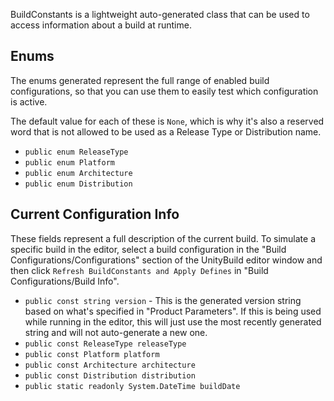 BuildConstants is a lightweight auto-generated class that can be used to access information about a build at runtime.

## Enums
The enums generated represent the full range of enabled build configurations, so that you can use them to easily test which configuration is active.

The default value for each of these is `None`, which is why it's also a reserved word that is not allowed to be used as a Release Type or Distribution name.

* `public enum ReleaseType`
* `public enum Platform`
* `public enum Architecture`
* `public enum Distribution`

## Current Configuration Info
These fields represent a full description of the current build. To simulate a specific build in the editor, select a build configuration in the "Build Configurations/Configurations" section of the UnityBuild editor window and then click `Refresh BuildConstants and Apply Defines` in "Build Configurations/Build Info".

* `public const string version` - This is the generated version string based on what's specified in "Product Parameters". If this is being used while running in the editor, this will just use the most recently generated string and will not auto-generate a new one.
* `public const ReleaseType releaseType`
* `public const Platform platform`
* `public const Architecture architecture`
* `public const Distribution distribution`
* `public static readonly System.DateTime buildDate`